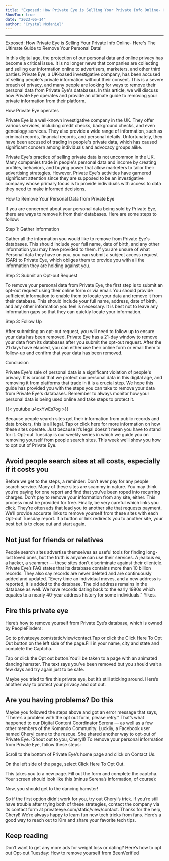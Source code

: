 ```yaml
---
title: "Exposed: How Private Eye is Selling Your Private Info Online- Here's The Ultimate Guide to Remove Your Personal Data!"
ShowToc: true 
date: "2023-06-14"
author: "Crystal Mcdaniel"
---
```

*****
Exposed: How Private Eye is Selling Your Private Info Online- Here's The Ultimate Guide to Remove Your Personal Data!

In this digital age, the protection of our personal data and online privacy has become a critical issue. It is no longer news that companies are collecting and selling our information online to advertisers, marketers, and other third parties. Private Eye, a UK-based investigative company, has been accused of selling people's private information without their consent. This is a severe breach of privacy, and many people are looking for ways to remove their personal data from Private Eye's databases. In this article, we will discuss how Private Eye operates and provide an ultimate guide to removing your private information from their platform.

How Private Eye operates

Private Eye is a well-known investigative company in the UK. They offer various services, including credit checks, background checks, and even genealogy services. They also provide a wide range of information, such as criminal records, financial records, and personal details. Unfortunately, they have been accused of trading in people's private data, which has caused significant concern among individuals and advocacy groups alike.

Private Eye's practice of selling private data is not uncommon in the UK. Many companies trade in people's personal data and income by creating profiles, behaviors, and buying power that allow marketers to tailor their advertising strategies. However, Private Eye's activities have garnered significant attention since they are supposed to be an investigative company whose primary focus is to provide individuals with access to data they need to make informed decisions.

How to Remove Your Personal Data from Private Eye

If you are concerned about your personal data being sold by Private Eye, there are ways to remove it from their databases. Here are some steps to follow:

Step 1: Gather information

Gather all the information you would like to remove from Private Eye's databases. This should include your full name, date of birth, and any other information you may have provided to them. If you are unsure of what Personal data they have on you, you can submit a subject access request (SAR) to Private Eye, which obliges them to provide you with all the information they are holding against you.

Step 2: Submit an Opt-out Request

To remove your personal data from Private Eye, the first step is to submit an opt-out request using their online form or via email. You should provide sufficient information to enable them to locate your data and remove it from their database. This should include your full name, address, date of birth, and any other information you feel is necessary. It is best not to leave any information gaps so that they can quickly locate your information.

Step 3: Follow Up

After submitting an opt-out request, you will need to follow up to ensure your data has been removed. Private Eye has a 21-day window to remove your data from its databases after you submit the opt-out request. After the 21 days have elapsed, you can either use their online form or email them to follow-up and confirm that your data has been removed.

Conclusion

Private Eye's sale of personal data is a significant violation of people's privacy. It is crucial that we protect our personal data in this digital age, and removing it from platforms that trade in it is a crucial step. We hope this guide has provided you with the steps you can take to remove your data from Private Eye's databases. Remember to always monitor how your personal data is being used online and take steps to protect it.

{{< youtube u4cxYwEs7og >}} 



Because people search sites get their information from public records and data brokers, this is all legal. Tap or click here for more information on how these sites operate.
Just because it’s legal doesn’t mean you have to stand for it. Opt-out Tuesday is our weekly series in which we guide you on removing yourself from people search sites. This week we’ll show you how to opt out of Private Eye.

 
## Avoid people search sites at all costs, especially if it costs you


Before we get to the steps, a reminder: Don’t ever pay for any people search service. Many of these sites are scammy in nature. You may think you’re paying for one report and find that you’ve been roped into recurring charges.
Don’t pay to remove your information from any site, either. This process must be provided for free.
Finally, be very careful which links you click. They’re often ads that lead you to another site that requests payment. We’ll provide accurate links to remove yourself from these sites with each Opt-out Tuesday report. If a button or link redirects you to another site, your best bet is to close out and start again.

 
## Not just for friends or relatives


People search sites advertise themselves as useful tools for finding long-lost loved ones, but the truth is anyone can use their services. A jealous ex, a hacker, a scammer — these sites don’t discriminate against their clientele. 
Private Eye’s FAQ states that its database contains more than 10 billion records. They also say records are never deleted and are continuously added and updated.
“Every time an individual moves, and a new address is reported, it is added to the database. The old address remains in the database as well. We have records dating back to the early 1980s which equates to a nearly 40-year address history for some individuals.” Yikes. 

 
## Fire this private eye


Here’s how to remove yourself from Private Eye’s database, which is owned by PeopleFinders:

 
Go to privateeye.com/static/view/contact.Tap or click the Click Here To Opt Out button on the left side of the page.Fill in your name, city and state and complete the Captcha. 
 
Tap or click the Opt out button.You’ll be taken to a page with an animated dancing hamster. The text says you’ve been removed but you should wait a few days and try again just to be safe.


Maybe you tried to fire this private eye, but it’s still sticking around. Here’s another way to protect your privacy and opt out.

 
## Are you having problems? Do this


Maybe you followed the steps above and got an error message that says, “There’s a problem with the opt out form, please retry.” That’s what happened to our Digital Content Coordinator Serena — as well as a few other members of the Komando Community.
Luckily, a Facebook user named Cheryl came to the rescue. She shared another way to opt-out of Private Eye. (Shout out to you, Cheryl!)
To remove your personal information from Private Eye, follow these steps:

 
Scroll to the bottom of Private Eye’s home page and click on Contact Us. 
 
On the left side of the page, select Click Here To Opt Out. 
 
This takes you to a new page. Fill out the form and complete the captcha. Your screen should look like this (minus Serena’s information, of course):
 
Now, you should get to the dancing hamster!


So if the first option didn’t work for you, try out Cheryl’s trick. If you’re still have trouble after trying both of these strategies, contact the company via its contact form at privateeye.com/static/view/contact.
Thanks for the help, Cheryl! We’re always happy to learn fun new tech tricks from fans. Here’s a good way to reach out to Kim and share your favorite tech tips.

 
## Keep reading


Don’t want to get any more ads for weight loss or dating? Here’s how to opt out
Opt-out Tuesday: How to remove yourself from BeenVerified





